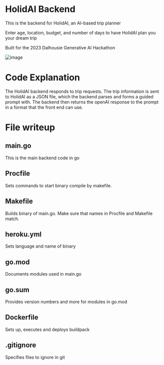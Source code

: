 # HolidAI Backend
This is the backend for HolidAI, an AI-based trip planner

Enter age, location, budget, and number of days to have HolidAI plan you your dream trip

Built for the 2023 Dalhousie Generative AI Hackathon

![image](https://github.com/Generative-AI-2023/Gen-AI-Frontend/assets/72110751/f80934da-99a5-4686-8dcf-9c13c1f04ddc)


# Code Explanation

The HolidAI backend responds to trip requests. The trip information is sent to HolidAI as a JSON file, which the backend parses and forms a guided prompt with. The backend then returns the openAI response to the prompt in a format that the front end can use.

# File writeup

## main.go

This is the main backend code in go

## Procfile

Sets commands to start binary compile by makefile.

## Makefile

Builds binary of main.go. Make sure that names in Procfile and Makefile match.

## heroku.yml

Sets language and name of binary

## go.mod

Documents modules used in main.go

## go.sum

Provides version numbers and more for modules in go.mod

## Dockerfile

Sets up, executes and deploys buildpack

## .gitignore

Specifies files to ignore in git
